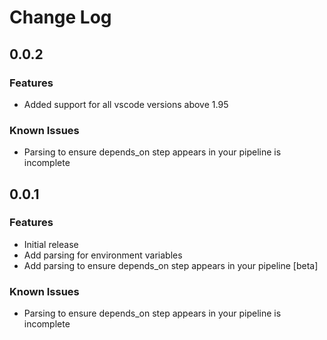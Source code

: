 # Change Log

## 0.0.2

### Features

- Added support for all vscode versions above 1.95

### Known Issues

- Parsing to ensure depends_on step appears in your pipeline is incomplete

## 0.0.1

### Features

- Initial release
- Add parsing for environment variables
- Add parsing to ensure depends_on step appears in your pipeline [beta]

### Known Issues

- Parsing to ensure depends_on step appears in your pipeline is incomplete
